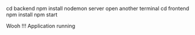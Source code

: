 cd backend 
npm install
nodemon server
open another terminal
cd frontend
npm install
npm start


Wooh !!! Application running

